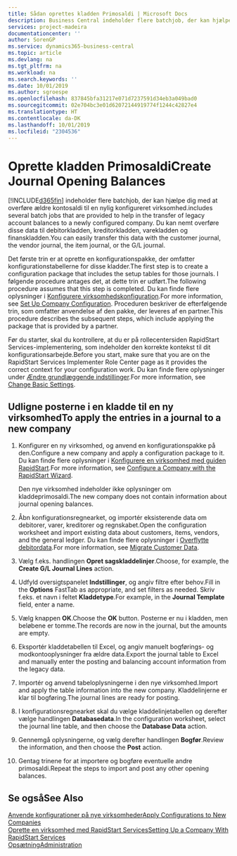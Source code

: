 ```yaml
---
title: Sådan oprettes kladden Primosaldi | Microsoft Docs
description: Business Central indeholder flere batchjob, der kan hjælpe dig med at overføre ældre kontosaldi til en nylig konfigureret virksomhed. Du kan nemt overføre disse data med posteringer.
services: project-madeira
documentationcenter: ''
author: SorenGP
ms.service: dynamics365-business-central
ms.topic: article
ms.devlang: na
ms.tgt_pltfrm: na
ms.workload: na
ms.search.keywords: ''
ms.date: 10/01/2019
ms.author: sgroespe
ms.openlocfilehash: 837845bfa31217e071d7237591d34eb3a049bad0
ms.sourcegitcommit: 02e704bc3e01d62072144919774f1244c42827e4
ms.translationtype: HT
ms.contentlocale: da-DK
ms.lasthandoff: 10/01/2019
ms.locfileid: "2304536"
---
```

# <a name="create-journal-opening-balances"></a><span data-ttu-id="a2095-104">Oprette kladden Primosaldi</span><span class="sxs-lookup"><span data-stu-id="a2095-104">Create Journal Opening Balances</span></span>
[!INCLUDE[d365fin](includes/d365fin_md.md)] <span data-ttu-id="a2095-105">indeholder flere batchjob, der kan hjælpe dig med at overføre ældre kontosaldi til en nylig konfigureret virksomhed.</span><span class="sxs-lookup"><span data-stu-id="a2095-105">includes several batch jobs that are provided to help in the transfer of legacy account balances to a newly configured company.</span></span> <span data-ttu-id="a2095-106">Du kan nemt overføre disse data til debitorkladden, kreditorkladden, varekladden og finanskladden.</span><span class="sxs-lookup"><span data-stu-id="a2095-106">You can easily transfer this data with the customer journal, the vendor journal, the item journal, or the G/L journal.</span></span>

<span data-ttu-id="a2095-107">Det første trin er at oprette en konfigurationspakke, der omfatter konfigurationstabellerne for disse kladder.</span><span class="sxs-lookup"><span data-stu-id="a2095-107">The first step is to create a configuration package that includes the setup tables for those journals.</span></span> <span data-ttu-id="a2095-108">I følgende procedure antages det, at dette trin er udført.</span><span class="sxs-lookup"><span data-stu-id="a2095-108">The following procedure assumes that this step is completed.</span></span> <span data-ttu-id="a2095-109">Du kan finde flere oplysninger i [Konfigurere virksomhedskonfiguration](admin-set-up-company-configuration.md).</span><span class="sxs-lookup"><span data-stu-id="a2095-109">For more information, see [Set Up Company Configuration](admin-set-up-company-configuration.md).</span></span> <span data-ttu-id="a2095-110">Proceduren beskriver de efterfølgende trin, som omfatter anvendelse af den pakke, der leveres af en partner.</span><span class="sxs-lookup"><span data-stu-id="a2095-110">This procedure describes the subsequent steps, which include applying the package that is provided by a partner.</span></span>  

<span data-ttu-id="a2095-111">Før du starter, skal du kontrollere, at du er på rollecentersiden RapidStart Services-implementering, som indeholder den korrekte kontekst til dit konfigurationsarbejde.</span><span class="sxs-lookup"><span data-stu-id="a2095-111">Before you start, make sure that you are on the RapidStart Services Implementer Role Center page as it provides the correct context for your configuration work.</span></span> <span data-ttu-id="a2095-112">Du kan finde flere oplysninger under [Ændre grundlæggende indstillinger](ui-change-basic-settings.md).</span><span class="sxs-lookup"><span data-stu-id="a2095-112">For more information, see [Change Basic Settings](ui-change-basic-settings.md).</span></span>

## <a name="to-apply-the-entries-in-a-journal-to-a-new-company"></a><span data-ttu-id="a2095-113">Udligne posterne i en kladde til en ny virksomhed</span><span class="sxs-lookup"><span data-stu-id="a2095-113">To apply the entries in a journal to a new company</span></span>  
1. <span data-ttu-id="a2095-114">Konfigurer en ny virksomhed, og anvend en konfigurationspakke på den.</span><span class="sxs-lookup"><span data-stu-id="a2095-114">Configure a new company and apply a configuration package to it.</span></span> <span data-ttu-id="a2095-115">Du kan finde flere oplysninger i [Konfigurere en virksomhed med guiden RapidStart](admin-how-to-configure-a-company-with-the-rapidstart-wizard.md).</span><span class="sxs-lookup"><span data-stu-id="a2095-115">For more information, see [Configure a Company with the RapidStart Wizard](admin-how-to-configure-a-company-with-the-rapidstart-wizard.md).</span></span>  

    <span data-ttu-id="a2095-116">Den nye virksomhed indeholder ikke oplysninger om kladdeprimosaldi.</span><span class="sxs-lookup"><span data-stu-id="a2095-116">The new company does not contain information about journal opening balances.</span></span>  

2. <span data-ttu-id="a2095-117">Åbn konfigurationsregnearket, og importér eksisterende data om debitorer, varer, kreditorer og regnskabet.</span><span class="sxs-lookup"><span data-stu-id="a2095-117">Open the configuration worksheet and import existing data about customers, items, vendors, and the general ledger.</span></span> <span data-ttu-id="a2095-118">Du kan finde flere oplysninger i [Overflytte debitordata](admin-migrate-customer-data.md).</span><span class="sxs-lookup"><span data-stu-id="a2095-118">For more information, see [Migrate Customer Data](admin-migrate-customer-data.md).</span></span>  
3. <span data-ttu-id="a2095-119">Vælg f.eks. handlingen **Opret sagskladdelinjer**.</span><span class="sxs-lookup"><span data-stu-id="a2095-119">Choose, for example, the **Create G/L Journal Lines** action.</span></span>  
4. <span data-ttu-id="a2095-120">Udfyld oversigtspanelet **Indstillinger**, og angiv filtre efter behov.</span><span class="sxs-lookup"><span data-stu-id="a2095-120">Fill in the **Options** FastTab as appropriate, and set filters as needed.</span></span> <span data-ttu-id="a2095-121">Skriv f.eks. et navn i feltet **Kladdetype**.</span><span class="sxs-lookup"><span data-stu-id="a2095-121">For example, in the **Journal Template** field, enter a name.</span></span>  
5. <span data-ttu-id="a2095-122">Vælg knappen **OK**.</span><span class="sxs-lookup"><span data-stu-id="a2095-122">Choose the **OK** button.</span></span> <span data-ttu-id="a2095-123">Posterne er nu i kladden, men beløbene er tomme.</span><span class="sxs-lookup"><span data-stu-id="a2095-123">The records are now in the journal, but the amounts are empty.</span></span>  
6. <span data-ttu-id="a2095-124">Eksportér kladdetabellen til Excel, og angiv manuelt bogførings- og modkontooplysninger fra ældre data.</span><span class="sxs-lookup"><span data-stu-id="a2095-124">Export the journal table to Excel and manually enter the posting and balancing account information from the legacy data.</span></span>
7. <span data-ttu-id="a2095-125">Importér og anvend tabeloplysningerne i den nye virksomhed.</span><span class="sxs-lookup"><span data-stu-id="a2095-125">Import and apply the table information into the new company.</span></span> <span data-ttu-id="a2095-126">Kladdelinjerne er klar til bogføring.</span><span class="sxs-lookup"><span data-stu-id="a2095-126">The journal lines are ready for posting.</span></span>  
8. <span data-ttu-id="a2095-127">I konfigurationsregnearket skal du vælge kladdelinjetabellen og derefter vælge handlingen **Databasedata**.</span><span class="sxs-lookup"><span data-stu-id="a2095-127">In the configuration worksheet, select the journal line table, and then choose the **Database Data** action.</span></span>  
9. <span data-ttu-id="a2095-128">Gennemgå oplysningerne, og vælg derefter handlingen **Bogfør**.</span><span class="sxs-lookup"><span data-stu-id="a2095-128">Review the information, and then choose the **Post** action.</span></span>  
10. <span data-ttu-id="a2095-129">Gentag trinene for at importere og bogføre eventuelle andre primosaldi.</span><span class="sxs-lookup"><span data-stu-id="a2095-129">Repeat the steps to import and post any other opening balances.</span></span>  

## <a name="see-also"></a><span data-ttu-id="a2095-130">Se også</span><span class="sxs-lookup"><span data-stu-id="a2095-130">See Also</span></span>  
[<span data-ttu-id="a2095-131">Anvende konfigurationer på nye virksomheder</span><span class="sxs-lookup"><span data-stu-id="a2095-131">Apply Configurations to New Companies</span></span>](admin-apply-configuration-to-new-companies.md)  
[<span data-ttu-id="a2095-132">Oprette en virksomhed med RapidStart Services</span><span class="sxs-lookup"><span data-stu-id="a2095-132">Setting Up a Company With RapidStart Services</span></span>](admin-set-up-a-company-with-rapidstart.md)  
[<span data-ttu-id="a2095-133">Opsætning</span><span class="sxs-lookup"><span data-stu-id="a2095-133">Administration</span></span>](admin-setup-and-administration.md)
